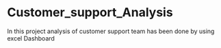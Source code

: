 # Customer_support_Analysis
 In this project analysis of customer support team has been done by using excel Dashboard
